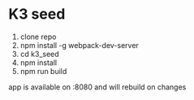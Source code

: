 # K3 seed

1. clone repo
1. npm install -g webpack-dev-server
1. cd k3_seed
1. npm install
1. npm run build

app is available on :8080 and will rebuild on changes
